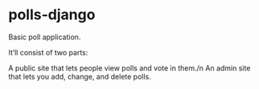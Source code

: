 # polls-django

Basic poll application.

It’ll consist of two parts:

A public site that lets people view polls and vote in them./n
An admin site that lets you add, change, and delete polls.
